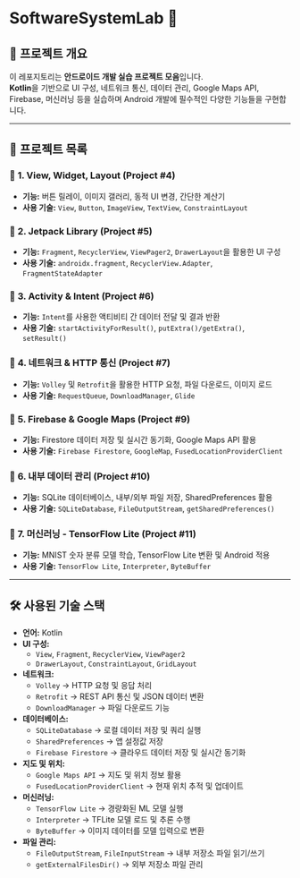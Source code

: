 # SoftwareSystemLab 🚀

## 📌 프로젝트 개요
이 레포지토리는 **안드로이드 개발 실습 프로젝트 모음**입니다.  
**Kotlin**을 기반으로 UI 구성, 네트워크 통신, 데이터 관리, Google Maps API, Firebase, 머신러닝 등을 실습하며 Android 개발에 필수적인 다양한 기능들을 구현합니다.

---

## 📂 프로젝트 목록

### 📌 **1. View, Widget, Layout (Project #4)**
- **기능:** 버튼 릴레이, 이미지 갤러리, 동적 UI 변경, 간단한 계산기
- **사용 기술:** `View`, `Button`, `ImageView`, `TextView`, `ConstraintLayout`

### 📌 **2. Jetpack Library (Project #5)**
- **기능:** `Fragment`, `RecyclerView`, `ViewPager2`, `DrawerLayout`을 활용한 UI 구성
- **사용 기술:** `androidx.fragment`, `RecyclerView.Adapter`, `FragmentStateAdapter`

### 📌 **3. Activity & Intent (Project #6)**
- **기능:** `Intent`를 사용한 액티비티 간 데이터 전달 및 결과 반환
- **사용 기술:** `startActivityForResult()`, `putExtra()/getExtra()`, `setResult()`

### 📌 **4. 네트워크 & HTTP 통신 (Project #7)**
- **기능:** `Volley` 및 `Retrofit`을 활용한 HTTP 요청, 파일 다운로드, 이미지 로드
- **사용 기술:** `RequestQueue`, `DownloadManager`, `Glide`

### 📌 **5. Firebase & Google Maps (Project #9)**
- **기능:** Firestore 데이터 저장 및 실시간 동기화, Google Maps API 활용
- **사용 기술:** `Firebase Firestore`, `GoogleMap`, `FusedLocationProviderClient`

### 📌 **6. 내부 데이터 관리 (Project #10)**
- **기능:** SQLite 데이터베이스, 내부/외부 파일 저장, SharedPreferences 활용
- **사용 기술:** `SQLiteDatabase`, `FileOutputStream`, `getSharedPreferences()`

### 📌 **7. 머신러닝 - TensorFlow Lite (Project #11)**
- **기능:** MNIST 숫자 분류 모델 학습, TensorFlow Lite 변환 및 Android 적용
- **사용 기술:** `TensorFlow Lite`, `Interpreter`, `ByteBuffer`

---

## 🛠 사용된 기술 스택
- **언어:** Kotlin
- **UI 구성:** 
  - `View`, `Fragment`, `RecyclerView`, `ViewPager2`
  - `DrawerLayout`, `ConstraintLayout`, `GridLayout`
- **네트워크:** 
  - `Volley` → HTTP 요청 및 응답 처리
  - `Retrofit` → REST API 통신 및 JSON 데이터 변환
  - `DownloadManager` → 파일 다운로드 기능
- **데이터베이스:** 
  - `SQLiteDatabase` → 로컬 데이터 저장 및 쿼리 실행
  - `SharedPreferences` → 앱 설정값 저장
  - `Firebase Firestore` → 클라우드 데이터 저장 및 실시간 동기화
- **지도 및 위치:** 
  - `Google Maps API` → 지도 및 위치 정보 활용
  - `FusedLocationProviderClient` → 현재 위치 추적 및 업데이트
- **머신러닝:** 
  - `TensorFlow Lite` → 경량화된 ML 모델 실행
  - `Interpreter` → TFLite 모델 로드 및 추론 수행
  - `ByteBuffer` → 이미지 데이터를 모델 입력으로 변환
- **파일 관리:** 
  - `FileOutputStream`, `FileInputStream` → 내부 저장소 파일 읽기/쓰기
  - `getExternalFilesDir()` → 외부 저장소 파일 관리
 




